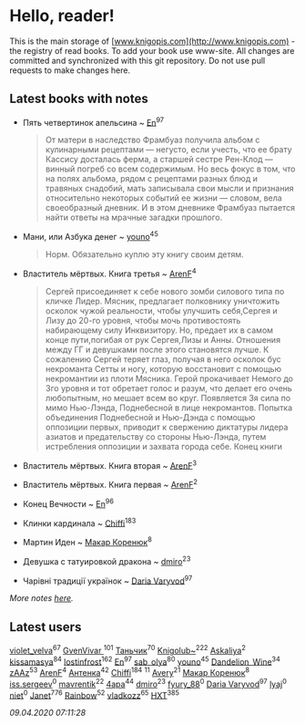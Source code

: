 # Hello, reader!
This is the main storage of [www.knigopis.com](http://www.knigopis.com) - the registry of read books.
To add your book use www-site. All changes are committed and synchronized with this git repository.
Do not use pull requests to make changes here.


## Latest books with notes
* Пять четвертинок апельсина ~ [En](users/333/333646551-vkontakte)<sup>97</sup>
    > От матери в наследство Фрамбуаз получила альбом с кулинарными рецептами — негусто, если учесть, что ее брату Кассису досталась ферма, а старшей сестре Рен-Клод — винный погреб со всем содержимым. Но весь фокус в том, что на полях альбома, рядом с рецептами разных блюд и травяных снадобий, мать записывала свои мысли и признания относительно некоторых событий ее жизни — словом, вела своеобразный дневник. И в этом дневнике Фрамбуаз пытается найти ответы на мрачные загадки прошлого.

* Мани, или Азбука денег ~ [youno](users/302/302928912-vkontakte)<sup>45</sup>
    > Норм. Обязательно куплю эту книгу своим детям.

* Властитель мёртвых. Книга третья ~ [ArenF](users/113/113523157-vkontakte)<sup>4</sup>
    > Сергей присоединяет к себе нового зомби силового типа по кличке Лидер. Мясник, предлагает полковнику уничтожить осколок чужой реальности, чтобы улучшить себя,Сергея и Лизу до 20-го уровня, чтобы мочь противостоять набирающему силу Инквизитору. Но, предает их в самом конце пути,погибая от рук Сергея,Лизы и Анны. Отношения между ГГ и девушками после этого становятся лучше. К сожалению Сергей теряет глаз, получая в него осколок бус некроманта Сетты и ногу, которую восстановит с помощью некромантии из плоти Мясника. Герой прокачивает Немого до 3го уровня и тот обретает голос и разум, что делает его очень любопытным, но мешает всем во круг.
    > Появляется 3я сила по мимо Нью-Лэнда, Поднебесной в лице некромантов. Попытка объединения Поднебесной и Нью-Дэнда с помощью оппозиции первых, приводит к свержению диктатуры лидера азиатов и предательству со стороны Нью-Лэнда, путем истребления оппозиции и захвата города себе.
    > Конец книги

* Властитель мёртвых. Книга вторая ~ [ArenF](users/113/113523157-vkontakte)<sup>3</sup>

* Властитель мёртвых. Книга первая ~ [ArenF](users/113/113523157-vkontakte)<sup>2</sup>

* Конец Вечности ~ [En](users/333/333646551-vkontakte)<sup>96</sup>

* Клинки кардинала ~ [Chiffi](users/105/105831994080785626680-google)<sup>183</sup>

* Мартин Иден ~ [Макар Коренюк](users/126/126368737-vkontakte)<sup>8</sup>

* Девушка с татуировкой дракона ~ [dmiro](users/571/5714115-vkontakte)<sup>23</sup>

* Чарівні традиції українок ~ [Daria Varyvod](users/829/829893410524253-facebook)<sup>97</sup>


_More notes [here](latest_books_with_notes.md)._


## Latest users
[violet_velva](users/116/116961712580551399099-google)<sup>67</sup> 
[GvenVivar ](users/158/158266434925901-facebook)<sup>101</sup> 
[Таньчик](users/209/2096581563762610-facebook)<sup>70</sup> 
[Knigolub~](users/111/111878597279669641685-google)<sup>222</sup> 
[Askaliya](users/326/326783541-vkontakte)<sup>2</sup> 
[kissamasya](users/684/68439978-vkontakte)<sup>84</sup> 
[lostinfrost](users/217/217891524-vkontakte)<sup>162</sup> 
[En](users/333/333646551-vkontakte)<sup>97</sup> 
[sab_olya](users/139/139338401-vkontakte)<sup>80</sup> 
[youno](users/302/302928912-vkontakte)<sup>45</sup> 
[Dandelion_Wine](users/586/58602788-vkontakte)<sup>34</sup> 
[zAAz](users/202/202248233-vkontakte)<sup>53</sup> 
[ArenF](users/113/113523157-vkontakte)<sup>4</sup> 
[Антенка](users/118/118158645037334943900-google)<sup>42</sup> 
[Chiffi](users/105/105831994080785626680-google)<sup>184</sup> 
[](users/153/1537586159620888-facebook)<sup>11</sup> 
[Avery](users/567/56734832-yandex)<sup>21</sup> 
[Макар Коренюк](users/126/126368737-vkontakte)<sup>8</sup> 
[iss.sergeev](users/554/554456833-vkontakte)<sup>0</sup> 
[mavrentik](users/200/200666735-vkontakte)<sup>22</sup> 
[4apa](users/117/117392596378069249667-google)<sup>44</sup> 
[dmiro](users/571/5714115-vkontakte)<sup>23</sup> 
[fyury_88](users/287/287448137-vkontakte)<sup>0</sup> 
[Daria Varyvod](users/829/829893410524253-facebook)<sup>97</sup> 
[lyaj](users/607/60734149-vkontakte)<sup>0</sup> 
[niet](users/106/106650512180050127359-google)<sup>0</sup> 
[Janet](users/108/108113656204404967440-google)<sup>776</sup> 
[Rainbow](users/109/109787328219839805802-google)<sup>52</sup> 
[vladkozz](users/572/57239276-vkontakte)<sup>65</sup> 
[HXT](users/100/100002563462782-facebook)<sup>385</sup> 


_09.04.2020 07:11:28_
